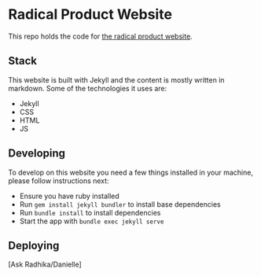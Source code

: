 # Radical Product Website
This repo holds the code for [the radical product website](https://www.radicalproduct.com).

## Stack
This website is built with Jekyll and the content is mostly written in markdown. Some of the
technologies it uses are:

- Jekyll
- CSS
- HTML
- JS

## Developing
To develop on this website you need a few things installed in your machine, please follow instructions next:

- Ensure you have ruby installed
- Run `gem install jekyll bundler` to install base dependencies
- Run `bundle install` to install dependencies
- Start the app with `bundle exec jekyll serve`

## Deploying
[Ask Radhika/Danielle]

